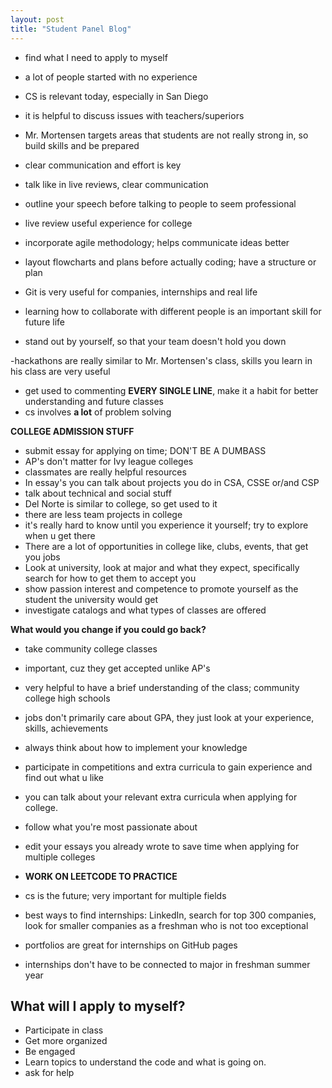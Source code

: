 ```yaml
---
layout: post
title: "Student Panel Blog"
---
```


- find what I need to apply to myself
- a lot of people started with no experience
- CS is relevant today, especially in San Diego

- it is helpful to discuss issues with teachers/superiors
- Mr. Mortensen targets areas that students are not really strong in, so build skills and be prepared

- clear communication and effort is key
- talk like in live reviews, clear communication
- outline your speech before talking to people to seem professional
- live review useful experience for college 
- incorporate agile methodology; helps communicate ideas better
- layout flowcharts and plans before actually coding; have a structure or plan

- Git is very useful for companies, internships and real life
- learning how to collaborate with different people is an important skill for future life
- stand out by yourself, so that your team doesn't hold you down

-hackathons are really similar to Mr. Mortensen's class, skills you learn in his class are very useful

- get used to commenting **EVERY SINGLE LINE**, make it a habit for better understanding and future classes
- cs involves **a lot** of problem solving

**COLLEGE ADMISSION STUFF**

- submit essay for applying on time; DON'T BE A DUMBASS
- AP's don't matter for Ivy league colleges
- classmates are really helpful resources
- In essay's you can talk about projects you do in CSA, CSSE or/and CSP
- talk about technical and social stuff
- Del Norte is similar to college, so get used to it
- there are less team projects in college
- it's really hard to know until you experience it yourself; try to explore when u get there
- There are a lot of opportunities in college like, clubs, events, that get you jobs
- Look at university, look at major and what they expect, specifically search for how to get them to accept you
- show passion interest and competence to promote yourself as the student the university would get
- investigate catalogs and what types of classes are offered

**What would you change if you could go back?**

- take community college classes
- important, cuz they get accepted unlike AP's
- very helpful to have a brief understanding of the class; community college high schools
- jobs don't primarily care about GPA, they just look at your experience, skills, achievements
- always think about how to implement your knowledge

- participate in competitions and extra curricula to gain experience and find out what u like
- you can talk about your relevant extra curricula when applying for college.
- follow what you're most passionate about

- edit your essays you already wrote to save time when applying for multiple colleges
- **WORK ON LEETCODE TO PRACTICE**
- cs is the future; very important for multiple fields
- best ways to find internships: LinkedIn, search for top 300 companies, look for smaller companies as a freshman who is not too exceptional
- portfolios are great for internships on GitHub pages
- internships don't have to be connected to major in freshman summer year

## What will I apply to myself?

- Participate in class
- Get more organized
- Be engaged
- Learn topics to understand the code and what is going on.
- ask for help
